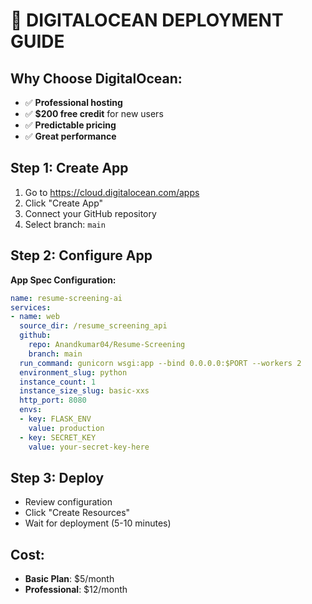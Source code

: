 # 🌊 DIGITALOCEAN DEPLOYMENT GUIDE

## Why Choose DigitalOcean:
- ✅ **Professional hosting**
- ✅ **$200 free credit** for new users
- ✅ **Predictable pricing**
- ✅ **Great performance**

## Step 1: Create App
1. Go to https://cloud.digitalocean.com/apps
2. Click "Create App"
3. Connect your GitHub repository
4. Select branch: `main`

## Step 2: Configure App
**App Spec Configuration:**
```yaml
name: resume-screening-ai
services:
- name: web
  source_dir: /resume_screening_api
  github:
    repo: Anandkumar04/Resume-Screening
    branch: main
  run_command: gunicorn wsgi:app --bind 0.0.0.0:$PORT --workers 2
  environment_slug: python
  instance_count: 1
  instance_size_slug: basic-xxs
  http_port: 8080
  envs:
  - key: FLASK_ENV
    value: production
  - key: SECRET_KEY
    value: your-secret-key-here
```

## Step 3: Deploy
- Review configuration
- Click "Create Resources"
- Wait for deployment (5-10 minutes)

## Cost:
- **Basic Plan**: $5/month
- **Professional**: $12/month
